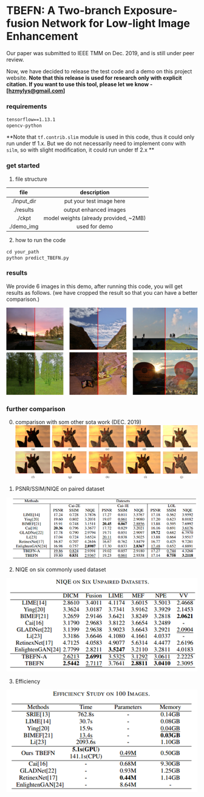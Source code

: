 # TBEFN: A Two-branch Exposure-fusion Network for Low-light Image Enhancement


Our paper was submitted to IEEE TMM on Dec. 2019, and is still under peer review. 

Now, we have decided to release the test code and a demo on this project website. **Note that this release is used for research only with explicit citation. If you want to use this tool, please let we know - [hzmylys@gmail.com]**

### requirements
```
tensorflow==1.13.1
opencv-python
```

**Note that `tf.contrib.slim` module is used in this code, thus it could only run under tf 1.x. But we do not necessarily need to implement conv with `silm`, so with slight modification, it could run under tf 2.x **

### get started
1. file structure

|file|description|
|:-:|:-:|
|./input_dir|put your test image here|
|./results|output enhanced images|
|./ckpt|model weights (already provided, ~2MB)|
|./demo_img|used for demo|

2. how to run the code

```
cd your_path
python predict_TBEFN.py
```
### results

We provide 6 images in this demo, after running this code, you will get results as follows. (we have cropped the result so that you can have a better comparison.)

![demo_img](demo_img/demo_img.jpg)

### further comparison
0. comparison with som other sota work (DEC. 2019)
![demo_img](demo_img/giraffe.jpg)


1. PSNR/SSIM/NIQE on paired dataset

![demo_img](demo_img/I.png)


2. NIQE on six commonly used dataset

![demo_img](demo_img/II.png)


3. Efficiency

![demo_img](demo_img/VII.png)

